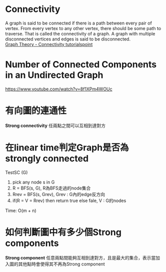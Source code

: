 # Connectivity 
A graph is said to be connected if there is a path between every pair of vertex. From every vertex to any other vertex, there should be some path to traverse. That is called the connectivity of a graph. A graph with multiple disconnected vertices and edges is said to be disconnected.  
[Graph Theory - Connectivity tutorialspoint](https://www.tutorialspoint.com/graph_theory/graph_theory_connectivity.htm)

# Number of Connected Components in an Undirected Graph
https://www.youtube.com/watch?v=8f1XPm4WOUc

# 有向圖的連通性
**Strong connectivity** 任兩點之間可以互相到達對方
 
# 在linear time判定Graph是否為strongly connected
TestSC (G)
1. pick any node s in G
2. R = BFS(s, G), R為BFS走過的node集合
3. Rrev = BFS(s, Grev), Grev : G內的edge反方向
4. if(R = V = Rrev) then return true else fale, V : G的nodes 

Time: O(m + n)

# 如何判斷圖中有多少個Strong components
**Strong component** 任意兩點間能夠互相到達對方，且是最大的集合，表示當加入圖的其他點時會使得其不再為Strong component